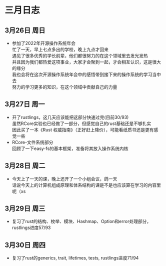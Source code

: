 # 三月日志
## 3月26日 周日
+ 参加了2022年开源操作系统年会
<br> 忙了一天，早上七点多出的学校，晚上九点才回来
<br> 遇见了很多优秀的学长前辈，他们都很努力的在这个领域里去发光发热
<br> 并且因为我们都热爱这项事业，大家才会聚到一起，才会相互认识，这是很大的缘分
<br> 我也会将在这次开源操作系统年会中的感悟带到接下来的操作系统的学习当中去
<br> 努力的学习更多的知识，在这个领域中贡献自己的力量
## 3月27日 周一
+ 开了rustlings，这几天应该能把这部分快速过完(目前30/93)
<br> 虽然RCore实验也已经做了一部分，但感觉自己的rust基础还是不够扎实
<br> 因此买了一本《Rust 权威指南》（正好赶上降价），可能看纸质书还是更有感觉一些
+ RCore-文件系统部分
<br> 回顾了一下easy-fs的基本框架，准备将其放入操作系统内核
## 3月28日 周二
+ 今天上了一天的课，晚上还开了一个小组会议，鸽一天
<br> 话说今天上的计算机组成原理和体系结构的课是不是也应该算在学习的内容里呢（xs
## 3月29日 周三
+ 复习了rust的结构、枚举、模块、Hashmap、Option和error处理部分，rustlings进度57/93 
## 3月30日 周四
+ 复习了rust的generics, trait, lifetimes, tests, rustlings进度71/94 
